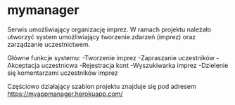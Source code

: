 # mymanager

Serwis umożliwiający organizację imprez. W ramach projektu należało utworzyć system umożliwiający tworzenie zdarzeń (imprez) oraz zarządzanie uczestnictwem.

Główne funkcje systemu:
-Tworzenie imprez
-Zapraszanie uczestników
-Akceptacja uczestnicwa
-Rejestracja kont
-Wyszukiwarka imprez
-Dzielenie się komentarzami uczestników imprez

Częściowo działający szablon projektu znajduje się pod adresem https://myappmanager.herokuapp.com/
